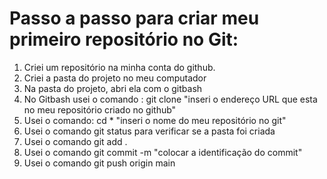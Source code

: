# Passo a passo para criar meu primeiro repositório no Git:

1. Criei um repositório na minha conta do github.
2. Criei a pasta do projeto no meu computador
3. Na pasta do projeto, abri ela com o gitbash
4. No Gitbash usei o comando : git clone "inseri o endereço URL que esta no meu repositório criado no github"
5. Usei o comando: cd * "inseri o nome do meu repositório no git"
6. Usei o comando git status para verificar se a pasta foi criada
7. Usei o comando git add .
8. Usei o comando git commit -m "colocar a identificação do commit"
9. Usei o comando git push origin main